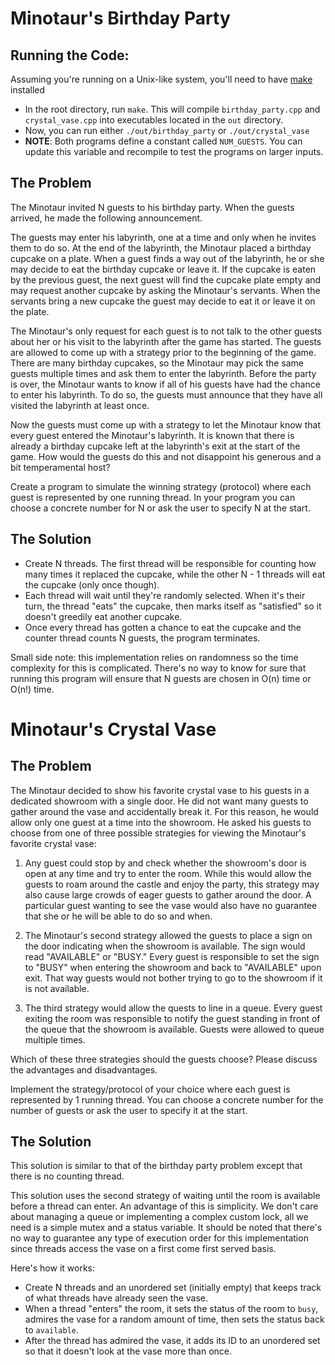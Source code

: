 # Minotaur's Birthday Party

## Running the Code:

Assuming you're running on a Unix-like system, you'll need to have [make](https://www.gnu.org/software/make/) installed

- In the root directory, run `make`. This will compile `birthday_party.cpp` and `crystal_vase.cpp` into executables located in the `out` directory.
- Now, you can run either `./out/birthday_party` or `./out/crystal_vase`
- **NOTE**: Both programs define a constant called `NUM_GUESTS`. You can update this variable and recompile to test the programs on larger inputs.

## The Problem

The Minotaur invited N guests to his birthday party. When the guests arrived, he made the following announcement.

The guests may enter his labyrinth, one at a time and only when he invites them to do so. At the end of the labyrinth, the Minotaur placed a birthday cupcake on a plate. When a guest finds a way out of the labyrinth, he or she may decide to eat the birthday cupcake or leave it. If the cupcake is eaten by the previous guest, the next guest will find the cupcake plate empty and may request another cupcake by asking the Minotaur's servants. When the servants bring a new cupcake the guest may decide to eat it or leave it on the plate.

The Minotaur's only request for each guest is to not talk to the other guests about her or his visit to the labyrinth after the game has started. The guests are allowed to come up with a strategy prior to the beginning of the game. There are many birthday cupcakes, so the Minotaur may pick the same guests multiple times and ask them to enter the labyrinth. Before the party is over, the Minotaur wants to know if all of his guests have had the chance to enter his labyrinth. To do so, the guests must announce that they have all visited the labyrinth at least once.

Now the guests must come up with a strategy to let the Minotaur know that every guest entered the Minotaur's labyrinth. It is known that there is already a birthday cupcake left at the labyrinth's exit at the start of the game. How would the guests do this and not disappoint his generous and a bit temperamental host?

Create a program to simulate the winning strategy (protocol) where each guest is represented by one running thread. In your program you can choose a concrete number for N or ask the user to specify N at the start.

## The Solution

- Create N threads. The first thread will be responsible for counting how many times it replaced the cupcake, while the other N - 1 threads will eat the cupcake (only once though).
- Each thread will wait until they're randomly selected. When it's their turn, the thread "eats" the cupcake, then marks itself as "satisfied" so it doesn't greedily eat another cupcake.
- Once every thread has gotten a chance to eat the cupcake and the counter thread counts N guests, the program terminates.

Small side note: this implementation relies on randomness so the time complexity for this is complicated. There's no way to know for sure that running this program will ensure that N guests are chosen in O(n) time or O(n!) time.

# Minotaur's Crystal Vase

## The Problem

The Minotaur decided to show his favorite crystal vase to his guests in a dedicated showroom with a single door. He did not want many guests to gather around the vase and accidentally break it. For this reason, he would allow only one guest at a time into the showroom. He asked his guests to choose from one of three possible strategies for viewing the Minotaur's favorite crystal vase:

1. Any guest could stop by and check whether the showroom's door is open at any time and try to enter the room. While this would allow the guests to roam around the castle and enjoy the party, this strategy may also cause large crowds of eager guests to gather around the door. A particular guest wanting to see the vase would also have no guarantee that she or he will be able to do so and when.

2. The Minotaur's second strategy allowed the guests to place a sign on the door indicating when the showroom is available. The sign would read "AVAILABLE" or "BUSY." Every guest is responsible to set the sign to "BUSY" when entering the showroom and back to "AVAILABLE" upon exit. That way guests would not bother trying to go to the showroom if it is not available.

3. The third strategy would allow the quests to line in a queue. Every guest exiting the room was responsible to notify the guest standing in front of the queue that the showroom is available. Guests were allowed to queue multiple times.

Which of these three strategies should the guests choose? Please discuss the advantages and disadvantages.

Implement the strategy/protocol of your choice where each guest is represented by 1 running thread. You can choose a concrete number for the number of guests or ask the user to specify it at the start.

## The Solution

This solution is similar to that of the birthday party problem except that there is no counting thread.

This solution uses the second strategy of waiting until the room is available before a thread can enter. An advantage of this is simplicity. We don't care about managing a queue or implementing a complex custom lock, all we need is a simple mutex and a status variable. It should be noted that there's no way to guarantee any type of execution order for this implementation since threads access the vase on a first come first served basis.

Here's how it works:
- Create N threads and an unordered set (initially empty) that keeps track of what threads have already seen the vase.
- When a thread "enters" the room, it sets the status of the room to `busy`, admires the vase for a random amount of time, then sets the status back to `available`.
- After the thread has admired the vase, it adds its ID to an unordered set so that it doesn't look at the vase more than once.
